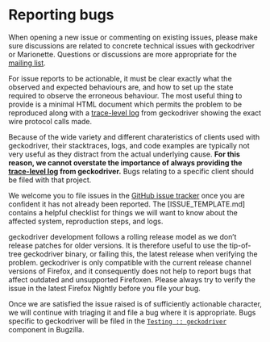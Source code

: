 Reporting bugs
==============

When opening a new issue or commenting on existing issues, please
make sure discussions are related to concrete technical issues
with geckodriver or Marionette.  Questions or discussions are more
appropriate for the [mailing list].

For issue reports to be actionable, it must be clear exactly
what the observed and expected behaviours are, and how to set up
the state required to observe the erroneous behaviour.  The most
useful thing to provide is a minimal HTML document which permits
the problem to be reproduced along with a [trace-level log] from
geckodriver showing the exact wire protocol calls made.

Because of the wide variety and different charateristics of clients
used with geckodriver, their stacktraces, logs, and code examples are
typically not very useful as they distract from the actual underlying
cause.  **For this reason, we cannot overstate the importance of
always providing the [trace-level log] from geckodriver.** Bugs
relating to a specific client should be filed with that project.

We welcome you to file issues in the [GitHub issue tracker] once you are
confident it has not already been reported.  The [ISSUE_TEMPLATE.md]
contains a helpful checklist for things we will want to know about
the affected system, reproduction steps, and logs.

geckodriver development follows a rolling release model as
we don’t release patches for older versions.  It is therefore
useful to use the tip-of-tree geckodriver binary, or failing this,
the latest release when verifying the problem.  geckodriver is only
compatible with the current release channel versions of Firefox, and
it consequently does not help to report bugs that affect outdated
and unsupported Firefoxen.  Please always try to verify the issue
in the latest Firefox Nightly before you file your bug.

Once we are satisfied the issue raised is of sufficiently actionable
character, we will continue with triaging it and file a bug where it
is appropriate.  Bugs specific to geckodriver will be filed in the
[`Testing :: geckodriver`] component in Bugzilla.

[mailing list]: ./#communication
[trace-level log]: TraceLogs.html
[GitHub issue tracker]: https://github.com/mozilla/geckodriver/issues
[`Testing :: geckodriver`]: https://bugzilla.mozilla.org/buglist.cgi?component=geckodriver
